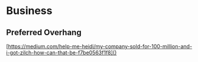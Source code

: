 # Business

## Preferred Overhang
[https://medium.com/help-me-heidi/my-company-sold-for-100-million-and-i-got-zilch-how-can-that-be-f7be0563f1f8]()